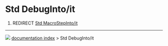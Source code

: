 # Std DebugInto/it
1.  REDIRECT [Std MacroStepInto/it](Std_MacroStepInto/it.md)



---
![](images/Button_right.svg) [documentation index](../README.md) > Std DebugInto/it
